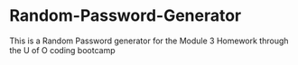 # Random-Password-Generator
This is a Random Password generator for the Module 3 Homework through the U of O coding bootcamp 

